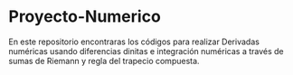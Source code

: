 # Proyecto-Numerico
En este repositorio encontraras los códigos para realizar Derivadas numéricas usando diferencias dinitas e integración numéricas a través de sumas de Riemann y regla del trapecio compuesta.
